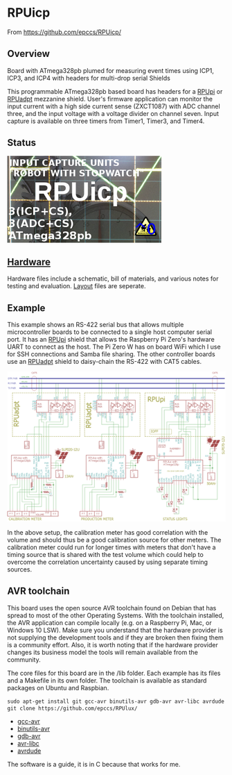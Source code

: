 # RPUicp

From <https://github.com/epccs/RPUicp/>

## Overview

Board with ATmega328pb plumed for measuring event times using ICP1, ICP3, and ICP4 with headers for multi-drop serial Shields

This programmable ATmega328pb based board has headers for a [RPUpi] or [RPUadpt] mezzanine shield. User's firmware application can monitor the input current with a high side current sense (ZXCT1087) with ADC channel three, and the input voltage with a voltage divider on channel seven. Input capture is available on three timers from Timer1, Timer3, and Timer4.  

[RPUpi]: https://github.com/epccs/RPUpi/
[RPUadpt]: https://github.com/epccs/RPUadpt/


## Status

![Status](./Hardware/status_icon.png "Status")

## [Hardware](./Hardware)

Hardware files include a schematic, bill of materials, and various notes for testing and evaluation. [Layout] files are seperate.

[Layout]: https://github.com/epccs/Eagle/


## Example

This example shows an RS-422 serial bus that allows multiple microcontroller boards to be connected to a single host computer serial port. It has an [RPUpi] shield that allows the Raspberry Pi Zero's hardware UART to connect as the host. The Pi Zero W has on board WiFi which I use for SSH connections and Samba file sharing. The other controller boards use an [RPUadpt] shield to daisy-chain the RS-422 with CAT5 cables. 

![MultiDrop](./Hardware/Documents/MultiDrop.png "RPUicp MultiDrop")

In the above setup, the calibration meter has good correlation with the volume and should thus be a good calibration source for other meters. The calibration meter could run for longer times with meters that don't have a timing source that is shared with the test volume which could help to overcome the correlation uncertainty caused by using separate timing sources.


## AVR toolchain

This board uses the open source AVR toolchain found on Debian that has spread to most of the other Operating Systems. With the toolchain installed, the AVR application can compile locally (e.g. on a Raspberry Pi, Mac, or Windows 10 LSW). Make sure you understand that the hardware provider is not supplying the development tools and if they are broken then fixing them is a community effort. Also, it is worth noting that if the hardware provider changes its business model the tools will remain available from the community.

The core files for this board are in the /lib folder. Each example has its files and a Makefile in its own folder. The toolchain is available as standard packages on Ubuntu and Raspbian. 

```
sudo apt-get install git gcc-avr binutils-avr gdb-avr avr-libc avrdude
git clone https://github.com/epccs/RPUlux/
```

* [gcc-avr](https://packages.ubuntu.com/search?keywords=gcc-avr)
* [binutils-avr](https://packages.ubuntu.com/search?keywords=binutils-avr)
* [gdb-avr](https://packages.ubuntu.com/search?keywords=gdb-avr)
* [avr-libc](https://packages.ubuntu.com/search?keywords=avr-libc)
* [avrdude](https://packages.ubuntu.com/search?keywords=avrdude)

The software is a guide, it is in C because that works for me.
